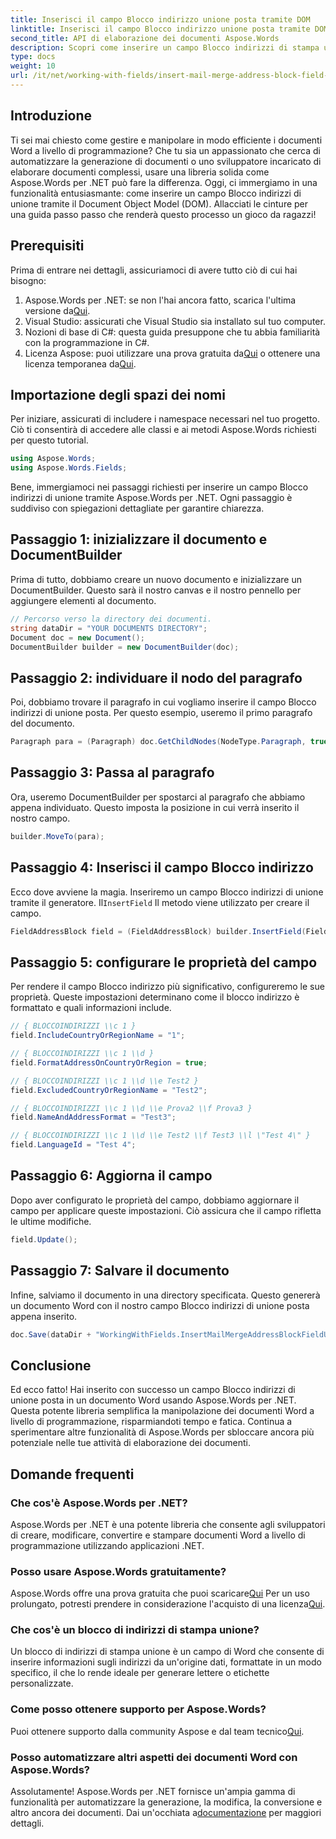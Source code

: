 ```yaml
---
title: Inserisci il campo Blocco indirizzo unione posta tramite DOM
linktitle: Inserisci il campo Blocco indirizzo unione posta tramite DOM
second_title: API di elaborazione dei documenti Aspose.Words
description: Scopri come inserire un campo Blocco indirizzi di stampa unione nei documenti Word utilizzando Aspose.Words per .NET con questa guida completa e dettagliata.
type: docs
weight: 10
url: /it/net/working-with-fields/insert-mail-merge-address-block-field-using-dom/
---
```

## Introduzione

Ti sei mai chiesto come gestire e manipolare in modo efficiente i documenti Word a livello di programmazione? Che tu sia un appassionato che cerca di automatizzare la generazione di documenti o uno sviluppatore incaricato di elaborare documenti complessi, usare una libreria solida come Aspose.Words per .NET può fare la differenza. Oggi, ci immergiamo in una funzionalità entusiasmante: come inserire un campo Blocco indirizzi di unione tramite il Document Object Model (DOM). Allacciati le cinture per una guida passo passo che renderà questo processo un gioco da ragazzi!

## Prerequisiti

Prima di entrare nei dettagli, assicuriamoci di avere tutto ciò di cui hai bisogno:

1.  Aspose.Words per .NET: se non l'hai ancora fatto, scarica l'ultima versione da[Qui](https://releases.aspose.com/words/net/).
2. Visual Studio: assicurati che Visual Studio sia installato sul tuo computer.
3. Nozioni di base di C#: questa guida presuppone che tu abbia familiarità con la programmazione in C#.
4.  Licenza Aspose: puoi utilizzare una prova gratuita da[Qui](https://releases.aspose.com/) o ottenere una licenza temporanea da[Qui](https://purchase.aspose.com/temporary-license/).

## Importazione degli spazi dei nomi

Per iniziare, assicurati di includere i namespace necessari nel tuo progetto. Ciò ti consentirà di accedere alle classi e ai metodi Aspose.Words richiesti per questo tutorial.

```csharp
using Aspose.Words;
using Aspose.Words.Fields;
```

Bene, immergiamoci nei passaggi richiesti per inserire un campo Blocco indirizzi di unione tramite Aspose.Words per .NET. Ogni passaggio è suddiviso con spiegazioni dettagliate per garantire chiarezza.

## Passaggio 1: inizializzare il documento e DocumentBuilder

Prima di tutto, dobbiamo creare un nuovo documento e inizializzare un DocumentBuilder. Questo sarà il nostro canvas e il nostro pennello per aggiungere elementi al documento.

```csharp
// Percorso verso la directory dei documenti.
string dataDir = "YOUR DOCUMENTS DIRECTORY";
Document doc = new Document();
DocumentBuilder builder = new DocumentBuilder(doc);
```

## Passaggio 2: individuare il nodo del paragrafo

Poi, dobbiamo trovare il paragrafo in cui vogliamo inserire il campo Blocco indirizzi di unione posta. Per questo esempio, useremo il primo paragrafo del documento.

```csharp
Paragraph para = (Paragraph) doc.GetChildNodes(NodeType.Paragraph, true)[0];
```

## Passaggio 3: Passa al paragrafo

Ora, useremo DocumentBuilder per spostarci al paragrafo che abbiamo appena individuato. Questo imposta la posizione in cui verrà inserito il nostro campo.

```csharp
builder.MoveTo(para);
```

## Passaggio 4: Inserisci il campo Blocco indirizzo

Ecco dove avviene la magia. Inseriremo un campo Blocco indirizzi di unione tramite il generatore. Il`InsertField` Il metodo viene utilizzato per creare il campo.

```csharp
FieldAddressBlock field = (FieldAddressBlock) builder.InsertField(FieldType.FieldAddressBlock, false);
```

## Passaggio 5: configurare le proprietà del campo

Per rendere il campo Blocco indirizzo più significativo, configureremo le sue proprietà. Queste impostazioni determinano come il blocco indirizzo è formattato e quali informazioni include.

```csharp
// { BLOCCOINDIRIZZI \\c 1 }
field.IncludeCountryOrRegionName = "1";

// { BLOCCOINDIRIZZI \\c 1 \\d }
field.FormatAddressOnCountryOrRegion = true;

// { BLOCCOINDIRIZZI \\c 1 \\d \\e Test2 }
field.ExcludedCountryOrRegionName = "Test2";

// { BLOCCOINDIRIZZI \\c 1 \\d \\e Prova2 \\f Prova3 }
field.NameAndAddressFormat = "Test3";

// { BLOCCOINDIRIZZI \\c 1 \\d \\e Test2 \\f Test3 \\l \"Test 4\" }
field.LanguageId = "Test 4";
```

## Passaggio 6: Aggiorna il campo

Dopo aver configurato le proprietà del campo, dobbiamo aggiornare il campo per applicare queste impostazioni. Ciò assicura che il campo rifletta le ultime modifiche.

```csharp
field.Update();
```

## Passaggio 7: Salvare il documento

Infine, salviamo il documento in una directory specificata. Questo genererà un documento Word con il nostro campo Blocco indirizzi di unione posta appena inserito.

```csharp
doc.Save(dataDir + "WorkingWithFields.InsertMailMergeAddressBlockFieldUsingDOM.docx");
```

## Conclusione

Ed ecco fatto! Hai inserito con successo un campo Blocco indirizzi di unione posta in un documento Word usando Aspose.Words per .NET. Questa potente libreria semplifica la manipolazione dei documenti Word a livello di programmazione, risparmiandoti tempo e fatica. Continua a sperimentare altre funzionalità di Aspose.Words per sbloccare ancora più potenziale nelle tue attività di elaborazione dei documenti.

## Domande frequenti

### Che cos'è Aspose.Words per .NET?
Aspose.Words per .NET è una potente libreria che consente agli sviluppatori di creare, modificare, convertire e stampare documenti Word a livello di programmazione utilizzando applicazioni .NET.

### Posso usare Aspose.Words gratuitamente?
 Aspose.Words offre una prova gratuita che puoi scaricare[Qui](https://releases.aspose.com/) Per un uso prolungato, potresti prendere in considerazione l'acquisto di una licenza[Qui](https://purchase.aspose.com/buy).

### Che cos'è un blocco di indirizzi di stampa unione?
Un blocco di indirizzi di stampa unione è un campo di Word che consente di inserire informazioni sugli indirizzi da un'origine dati, formattate in un modo specifico, il che lo rende ideale per generare lettere o etichette personalizzate.

### Come posso ottenere supporto per Aspose.Words?
 Puoi ottenere supporto dalla community Aspose e dal team tecnico[Qui](https://forum.aspose.com/c/words/8).

### Posso automatizzare altri aspetti dei documenti Word con Aspose.Words?
Assolutamente! Aspose.Words per .NET fornisce un'ampia gamma di funzionalità per automatizzare la generazione, la modifica, la conversione e altro ancora dei documenti. Dai un'occhiata a[documentazione](https://reference.aspose.com/words/net/) per maggiori dettagli.
